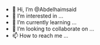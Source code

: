 - 👋 Hi, I’m @Abdelhaimsaid
- 👀 I’m interested in ...
- 🌱 I’m currently learning ...
- 💞️ I’m looking to collaborate on ...
- 📫 How to reach me ...

<!---
Abdelhaimsaid/Abdelhaimsaid is a ✨ special ✨ repository because its `README.md` (this file) appears on your GitHub profile.
You can click the Preview link to take a look at your changes.
--->
